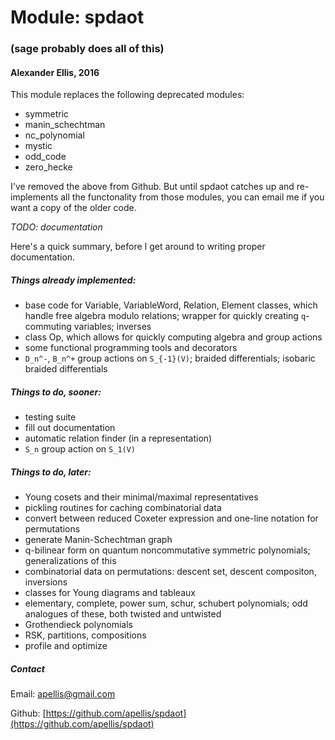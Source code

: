 # Module: spdaot
### (sage probably does all of this)
#### Alexander Ellis, 2016

This module replaces the following deprecated modules:

* symmetric
* manin_schechtman
* nc_polynomial
* mystic
* odd_code
* zero_hecke

I've removed the above from Github.  But until spdaot catches up and re-implements all the functonality from those modules, you can email me if you want a copy of the older code.

*TODO: documentation*

Here's a quick summary, before I get around to writing proper documentation.

##### Things already implemented:

* base code for Variable, VariableWord, Relation, Element classes, which handle free algebra modulo relations; wrapper for quickly creating `q`-commuting variables; inverses
* class Op, which allows for quickly computing  algebra and group actions
* some functional programming tools and decorators
* `D_n^-`, `B_n^+` group actions on `S_{-1}(V)`; braided differentials; isobaric braided differentials

##### Things to do, sooner:

* testing suite
* fill out documentation
* automatic relation finder (in a representation)
* `S_n` group action on `S_1(V)`

##### Things to do, later:

* Young cosets and their minimal/maximal representatives
* pickling routines for caching combinatorial data
* convert between reduced Coxeter expression and one-line notation for permutations
* generate Manin-Schechtman graph
* q-bilinear form on quantum noncommutative symmetric polynomials; generalizations of this
* combinatorial data on permutations: descent set, descent compositon, inversions
* classes for Young diagrams and tableaux
* elementary, complete, power sum, schur, schubert polynomials; odd analogues of these, both twisted and untwisted
* Grothendieck polynomials
* RSK, partitions, compositions
* profile and optimize

##### Contact

Email: [apellis@gmail.com](mailto:apellis@gmail.com)

Github: [https://github.com/apellis/spdaot](https://github.com/apellis/spdaot)